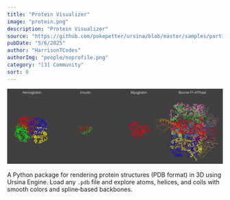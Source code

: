 ```yaml
---
title: "Protein Visualizer"
image: "protein.png"
description: "Protein Visualizer"
source: "https://github.com/pokepetter/ursina/blob/master/samples/particle_system.py"
pubDate: "5/6/2025"
author: "HarrisonTCodes"
authorImg: "people/noprofile.png"
category: "[3] Community"
sort: 0
---
```


![Protein Example](https://github.com/HarrisonTCodes/ursina-proteins/raw/main/assets/example.png)

A Python package for rendering protein structures (PDB format) in 3D using Ursina Engine. Load any `.pdb` file and explore atoms, helices, and coils with smooth colors and spline‐based backbones.